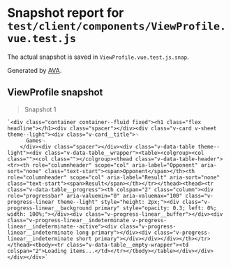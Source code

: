 # Snapshot report for `test/client/components/ViewProfile.vue.test.js`

The actual snapshot is saved in `ViewProfile.vue.test.js.snap`.

Generated by [AVA](https://ava.li).

## ViewProfile snapshot

> Snapshot 1

    `<div class="container container--fluid fixed"><h1 class="flex headline"></h1><div class="spacer"></div><div class="v-card v-sheet theme--light"><div class="v-card__title">␊
          Games␊
        </div><div class="spacer"></div><div class="v-data-table theme--light"><div class="v-data-table__wrapper"><table><colgroup><col class=""><col class=""></colgroup><thead class="v-data-table-header"><tr><th role="columnheader" scope="col" aria-label="Opponent" aria-sort="none" class="text-start"><span>Opponent</span></th><th role="columnheader" scope="col" aria-label="Result" aria-sort="none" class="text-start"><span>Result</span></th></tr></thead><thead><tr class="v-data-table__progress"><th colspan="2" class="column"><div role="progressbar" aria-valuemin="0" aria-valuemax="100" class="v-progress-linear theme--light" style="height: 2px;"><div class="v-progress-linear__background primary" style="opacity: 0.3; left: 0%; width: 100%;"></div><div class="v-progress-linear__buffer"></div><div class="v-progress-linear__indeterminate v-progress-linear__indeterminate--active"><div class="v-progress-linear__indeterminate long primary"></div><div class="v-progress-linear__indeterminate short primary"></div></div></div></th></tr></thead><tbody><tr class="v-data-table__empty-wrapper"><td colspan="2">Loading items...</td></tr></tbody></table></div></div></div></div>`
